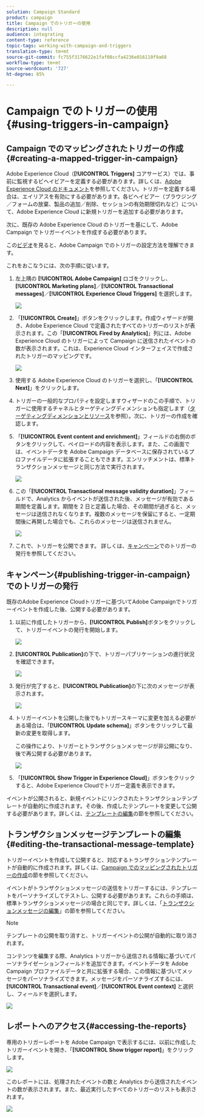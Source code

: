 ```yaml
---
solution: Campaign Standard
product: campaign
title: Campaign でのトリガーの使用
description: null
audience: integrating
content-type: reference
topic-tags: working-with-campaign-and-triggers
translation-type: tm+mt
source-git-commit: fc755f3176622e1faf08ccfa4236e016110f9a68
workflow-type: tm+mt
source-wordcount: '727'
ht-degree: 85%

---
```



# Campaign でのトリガーの使用{#using-triggers-in-campaign}

## Campaign でのマッピングされたトリガーの作成{#creating-a-mapped-trigger-in-campaign}

Adobe Experience Cloud（**[!UICONTROL Triggers]** コアサービス）では、事前に監視するビヘイビアーを定義する必要があります。詳しくは、[Adobe Experience Cloud のドキュメント](https://docs.adobe.com/content/help/ja-JP/core-services/interface/activation/triggers.html)を参照してください。トリガーを定義する場合は、エイリアスを有効にする必要があります。各ビヘイビアー（ブラウジング／フォームの放棄、製品の追加／削除、セッションの有効期限切れなど）について、Adobe Experience Cloud に新規トリガーを追加する必要があります。

次に、既存の Adobe Experience Cloud のトリガーを基にして、Adobe Campaign でトリガーイベントを作成する必要があります。

この[ビデオ](https://helpx.adobe.com/marketing-cloud/how-to/email-marketing.html#step-two)を見ると、Adobe Campaign でのトリガーの設定方法を理解できます。

これをおこなうには、次の手順に従います。

1. 左上隅の **[!UICONTROL Adobe Campaign]** ロゴをクリックし、**[!UICONTROL Marketing plans]**／**[!UICONTROL Transactional messages]**／**[!UICONTROL Experience Cloud Triggers]** を選択します。

   ![](assets/remarketing_1.png)

1. 「**[!UICONTROL Create]**」ボタンをクリックします。作成ウィザードが開き、Adobe Experience Cloud で定義されたすべてのトリガーのリストが表示されます。この「**[!UICONTROL Fired by Analytics]**」列には、Adobe Experience Cloud のトリガーによって Campaign に送信されたイベントの数が表示されます。これは、Experience Cloud インターフェイスで作成されたトリガーのマッピングです。

   ![](assets/remarketing_2.png)

1. 使用する Adobe Experience Cloud のトリガーを選択し、「**[!UICONTROL Next]**」をクリックします。
1. トリガーの一般的なプロパティを設定しますウィザードのこの手順で、トリガーに使用するチャネルとターゲティングディメンションも指定します（[ターゲティングディメンションとリソース](../../automating/using/query.md#targeting-dimensions-and-resources)を参照）。次に、トリガーの作成を確認します。
1. 「**[!UICONTROL Event content and enrichment]**」フィールドの右側のボタンをクリックして、ペイロードの内容を表示します。また、この画面では、イベントデータを Adobe Campaign データベースに保存されているプロファイルデータに拡張することもできます。エンリッチメントは、標準トランザクションメッセージと同じ方法で実行されます。

   ![](assets/remarketing_3.png)

1. この「**[!UICONTROL Transactional message validity duration]**」フィールドで、Analytics からイベントが送信された後、メッセージが有効である期間を定義します。期間を 2 日と定義した場合、その期間が過ぎると、メッセージは送信されなくなります。複数のメッセージを保留にすると、一定期間後に再開した場合でも、これらのメッセージは送信されません。

   ![](assets/remarketing_4.png)

1. これで、トリガーを公開できます。 詳しくは、[キャンペーン](../../integrating/using/using-triggers-in-campaign.md#publishing-trigger-in-campaign)でのトリガーの発行を参照してください。

## キャンペーン{#publishing-trigger-in-campaign}でのトリガーの発行

既存のAdobe Experience Cloudトリガーに基づいてAdobe Campaignでトリガーイベントを作成した後、公開する必要があります。

1. 以前に作成したトリガーから、**[!UICONTROL Publish]**&#x200B;ボタンをクリックして、トリガーイベントの発行を開始します。

   ![](assets/trigger_publish_1.png)

1. **[!UICONTROL Publication]**&#x200B;の下で、トリガーパブリケーションの進行状況を確認できます。

   ![](assets/trigger_publish_2.png)

1. 発行が完了すると、**[!UICONTROL Publication]**&#x200B;の下に次のメッセージが表示されます。

   ![](assets/trigger_publish_3.png)

1. トリガーイベントを公開した後でもトリガースキーマに変更を加える必要がある場合は、「**[!UICONTROL Update schema]**」ボタンをクリックして最新の変更を取得します。

   この操作により、トリガーとトランザクションメッセージが非公開になり、後で再公開する必要があります。

   ![](assets/trigger_publish_4.png)

1. 「**[!UICONTROL Show Trigger in Experience Cloud]**」ボタンをクリックすると、Adobe Experience Cloudでトリガー定義を表示できます。

イベントが公開されると、新規イベントにリンクされたトランザクションテンプレートが自動的に作成されます。その後、作成したテンプレートを変更して公開する必要があります。詳しくは、[テンプレートの編集](../../start/using/marketing-activity-templates.md)の節を参照してください。

## トランザクションメッセージテンプレートの編集{#editing-the-transactional-message-template}

トリガーイベントを作成して公開すると、対応するトランザクションテンプレートが自動的に作成されます。詳しくは、[Campaign でのマッピングされたトリガーの作成](#creating-a-mapped-trigger-in-campaign)の節を参照してください。

イベントがトランザクションメッセージの送信をトリガーするには、テンプレートをパーソナライズしてテストし、公開する必要があります。これらの手順は、標準トランザクションメッセージの場合と同じです。詳しくは、「[トランザクションメッセージの編集](../../channels/using/editing-transactional-message.md)」の節を参照してください。

>[!NOTE]
>
>テンプレートの公開を取り消すと、トリガーイベントの公開が自動的に取り消されます。

コンテンツを編集する際、Analytics トリガーから送信される情報に基づいてパーソナライゼーションフィールドを追加できます。イベントデータを Adobe Campaign プロファイルデータと共に拡張する場合、この情報に基づいてメッセージをパーソナライズできます。メッセージをパーソナライズするには、**[!UICONTROL Transactional event]**／**[!UICONTROL Event context]** と選択し、フィールドを選択します。

![](assets/remarketing_8.png)

## レポートへのアクセス{#accessing-the-reports}

専用のトリガーレポートを Adobe Campaign で表示するには、以前に作成したトリガーイベントを開き、「**[!UICONTROL Show trigger report]**」をクリックします。

![](assets/remarketing_9.png)

このレポートには、処理されたイベントの数と Analytics から送信されたイベントの数が表示されます。また、最近実行したすべてのトリガーのリストも表示されます。

![](assets/trigger_uc_browse_14.png)

